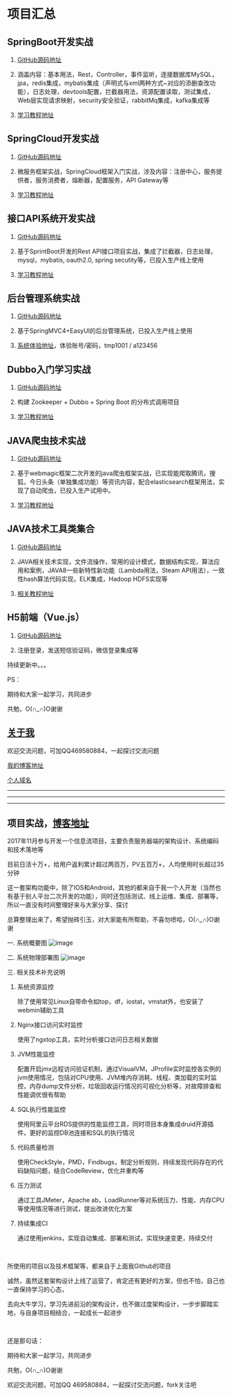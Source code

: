 # 项目汇总


## SpringBoot开发实战

1. [GitHub源码地址](https://github.com/hemin1003/spring-boot-study)

2. 涵盖内容：基本用法，Rest，Controller，事件监听，连接数据库MySQL，jpa，redis集成，mybatis集成（声明式与xml两种方式~对应的添删查改功能），日志处理，devtools配置，拦截器用法，资源配置读取，测试集成，Web层实现请求映射，security安全验证，rabbitMq集成，kafka集成等

3. [学习教程地址](http://blog.csdn.net/hemin1003/article/category/6527486)



## SpringCloud开发实战

1. [GitHub源码地址](https://github.com/hemin1003/spring-cloud-study)

2. 微服务框架实战，SpringCloud框架入门实战，涉及内容：注册中心，服务提供者，服务消费者，熔断器，配置服务，API Gateway等

3. [学习教程地址](https://github.com/hemin1003/spring-cloud-book)



## 接口API系统开发实战

1. [GitHub源码地址](https://github.com/hemin1003/yfax-parent)

2. 基于SprintBoot开发的Rest API接口项目实战，集成了拦截器，日志处理，mysql，mybatis, oauth2.0, spring secutity等，已投入生产线上使用

3. [学习教程地址](http://blog.csdn.net/hemin1003/article/category/6527486)



## 后台管理系统实战

1. [GitHub源码地址](https://github.com/hemin1003/aylson-parent)

2. 基于SpringMVC4+EasyUI的后台管理系统，已投入生产线上使用

3. [系统体验地址](http://wuyangshiye.cn:8280/manage/login.jsp)，体验账号/密码，tmp1001 / a123456



## Dubbo入门学习实战

1. [GitHub源码地址](https://github.com/hemin1003/dubbo-spring-study)

2. 构建 Zookeeper + Dubbo + Spring Boot 的分布式调用项目

3. [学习教程地址](http://blog.csdn.net/hemin1003/article/details/64439876)



## JAVA爬虫技术实战

1. [GitHub源码地址](https://github.com/hemin1003/java-spider)

2. 基于webmagic框架二次开发的java爬虫框架实战，已实现能爬取腾讯，搜狐，今日头条（单独集成功能）等资讯内容，配合elasticsearch框架用法，实现了自动爬虫，已投入生产试用中。

3. [学习教程地址](https://gsh199449.github.io/gather_platform_pages/)



## JAVA技术工具类集合

1. [GitHub源码地址](https://github.com/hemin1003/java-study)

2. JAVA相关技术实现，文件流操作，常用的设计模式，数据结构实现，算法应用和案例，JAVA8一些新特性新功能（Lambda用法，Steam API用法），一致性hash算法代码实现，ELK集成，Hadoop HDFS实现等

3. [相关教程地址](http://blog.csdn.net/hemin1003/article/category/6985523)



## H5前端（Vue.js）

1. [GitHub源码地址](https://github.com/hemin1003/vue-apps)

2. 注册登录，发送短信验证码，微信登录集成等



持续更新中。。。



PS：

期待和大家一起学习，共同进步

共勉，O(∩_∩)O谢谢


## [关于我](http://heminit.com/about/)

欢迎交流问题，可加QQ469580884，一起探讨交流问题

[我的博客地址](http://blog.csdn.net/hemin1003)

[个人域名](http://heminit.com)



------------------------------------------------
------------------------------------------------
------------------------------------------------

## 项目实战，[博客地址](http://blog.csdn.net/hemin1003/article/details/79555914)

2017年11月参与开发一个信息流项目，主要负责服务器端的架构设计、系统编码和技术落地等

目前日活十万+，给用户返利累计超过两百万，PV五百万+，人均使用时长超过35分钟

这一套架构功能中，除了IOS和Android，其他的都来自于我一个人开发（当然也有基于别人平台二次开发的功能），同时还包括测试、线上运维、集成、部署等，所以一直没有时间整理好来与大家分享、探讨

总算整理出来了，希望抛砖引玉，对大家能有所帮助，不喜勿喷哈，O(∩_∩)O谢谢


一. 系统概要图
![image](./系统功能技术图.png)


二. 系统物理部署图
![image](./系统物理部署图.png)

三. 相关技术补充说明

1. 系统资源监控

   除了使用常见Linux自带命令如top，df，iostat，vmstat外，也安装了webmin辅助工具

2. Nginx接口访问实时监控

   使用了ngxtop工具，实时分析接口访问日志相关数据

3. JVM性能监控

    配置开启jmx远程访问验证机制，通过VisualVM，JProfile实时监控各实例的jvm使用情况，包括对CPU使用、JVM堆内存消耗、线程、类加载的实时监控，内存dump文件分析，垃圾回收运行情况的可视化分析等，对故障排查和性能调优很有帮助

4. SQL执行性能监控

    使用阿里云平台RDS提供的性能监控工具，同时项目本身集成druid开源插件，更好的监控DB池连接和SQL的执行情况

5. 代码质量检测

    使用CheckStyle，PMD，Findbugs，制定分析规则，持续发现代码存在的代码缺陷问题，结合CodeReview，优化并重构等

6. 压力测试

    通过工具JMeter，Apache ab，LoadRunner等对系统压力、性能、内存CPU等使用情况等进行测试，提出改进优化方案

7. 持续集成CI

    通过使用jenkins，实现自动集成、部署和测试，实现快速变更，持续交付


<br/>

所使用的项目以及技术框架等，都来自于上面我Github的项目

诚然，虽然这套架构设计上线了运营了，肯定还有更好的方案，但也不怕，自己也一直保持学习的心态，

去向大牛学习，学习先进前沿的架构设计，也不做过度架构设计，一步步脚踏实地，与自身项目相结合，一起成长一起进步


<br/>

还是那句话：

期待和大家一起学习，共同进步

共勉，O(∩_∩)O谢谢

欢迎交流问题，可加QQ 469580884，一起探讨交流问题，fork关注吧
